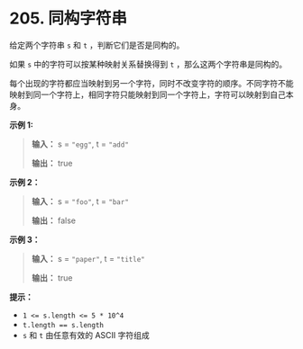 # 205. 同构字符串

给定两个字符串 `s` 和 `t` ，判断它们是否是同构的。

如果 `s` 中的字符可以按某种映射关系替换得到 `t` ，那么这两个字符串是同构的。

每个出现的字符都应当映射到另一个字符，同时不改变字符的顺序。不同字符不能映射到同一个字符上，相同字符只能映射到同一个字符上，字符可以映射到自己本身。

**示例 1:**

> **输入：** s = `"egg"`, t = `"add"`
>
> **输出：** true

**示例 2：**

> **输入：** s = `"foo"`, t = `"bar"`
>
> **输出：** false

**示例 3：**

> **输入：** s = `"paper"`, t = `"title"`
>
> **输出：** true

**提示：**

* `1 <= s.length <= 5 * 10^4`
* `t.length == s.length`
* `s` 和 `t` 由任意有效的 ASCII 字符组成